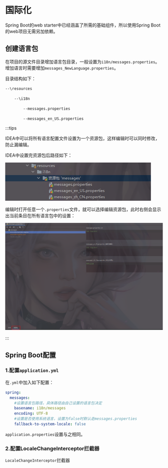 # 国际化

Spring Boot的web starter中已经涵盖了所需的基础组件，所以使用Spring Boot的web项目无需另加依赖。

## 创建语言包

在项目的源文件目录增加语言包目录，一般设置为`i18n/messages.properties`。增加语言时需要增加`messages_NewLanguage.properties`。

目录结构如下：

```
--\resources

	--\i18n

		--messages.properties

		--messages_en_US.properties
```

:::tips

IDEA中可以将所有语言配置文件设置为一个资源包，这样编辑时可以同时修改，防止漏编辑。

IDEA中设置完资源包后路径如下：

![image-20230222193837733](https://raw.githubusercontent.com/ying010/pic-repo/master/img/2023/02/24/20230224112205.png)

编辑时打开任意一个`.properties`文件，就可以选择编辑资源包，此时右侧会显示出当前条目在所有语言包中的设置：

![image-20230222194011412](https://raw.githubusercontent.com/ying010/pic-repo/master/img/2023/02/24/20230224112212.png)

:::

## Spring Boot配置

### 1.配置`application.yml`

在`.yml`中加入如下配置：

```yaml
spring:  
  messages:
  	#设置语言包路径，具体路径由自己设置的语言包决定
    basename: i18n/messages
    encoding: UTF-8
    #设置是否使用系统语言，设置为false时默认走messages.properties
    fallback-to-system-locale: false
```

`application.properties`设置与之相同。

### 2.配置LocaleChangeInterceptor拦截器

`LocaleChangeInterceptor`拦截器

